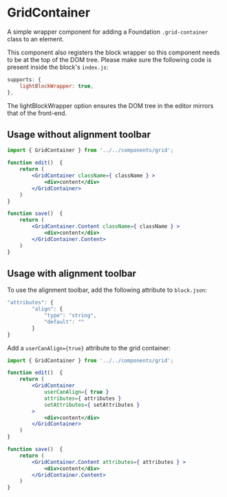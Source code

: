 # GridContainer
A simple wrapper component for adding a Foundation `.grid-container` class to an element.

This component also registers the block wrapper so this component needs to be at the top of the DOM tree. 
Please make sure the following code is present inside the block's `index.js`:

```jsx
supports: {
	lightBlockWrapper: true,
},
```

The lightBlockWrapper option ensures the DOM tree in the editor mirrors that of the front-end.

## Usage without alignment toolbar

```jsx
import { GridContainer } from '../../components/grid';

function edit()  {
	return (
		<GridContainer className={ className } >
			<div>content</div>
		</GridContainer>
	)
}

function save()  {
	return (
		<GridContainer.Content className={ className } >
			<div>content</div>
		</GridContainer.Content>
	)
}
```

## Usage with alignment toolbar
To use the alignment toolbar, add the following attribute to `block.json`:

```jsx
"attributes": {
		"align": {
			"type": "string",
			"default": ""
		}
}
```

Add a `userCanAlign={true}` attribute to the grid container:

```jsx
import { GridContainer } from '../../components/grid';

function edit()  {
	return (
		<GridContainer 
			userCanAlign={ true }
			attributes={ attributes }
			setAttributes={ setAttributes }
		>
			<div>content</div>
		</GridContainer>
	)
}

function save()  {
	return (
		<GridContainer.Content attributes={ attributes } >
			<div>content</div>
		</GridContainer.Content>
	)
}
```
